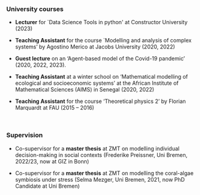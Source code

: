 ### University courses 

- <strong>Lecturer</strong> for `Data Science Tools in python' at Constructor University (2023)

- <strong>Teaching Assistant</strong> for the course `Modelling and analysis of complex systems’ by Agostino Merico at Jacobs University (2020, 2022)

- <strong>Guest lecture</strong> on an ‘Agent-based model of the Covid-19 pandemic’ (2020, 2022, 2023).

- <strong>Teaching Assistant</strong> at a winter school on ‘Mathematical modelling of ecological and socioeconomic systems’ at the African Institute of Mathematical Sciences (AIMS) in Senegal (2020, 2022)

- <strong>Teaching Assistant</strong> for the course ‘Theoretical physics 2’ by Florian Marquardt at FAU (2015 – 2016)

<p>&nbsp;</p>

### Supervision

- Co-supervisor for a <strong>master thesis</strong> at ZMT on modelling individual decision-making in social contexts (Frederike Preissner, Uni Bremen, 2022/23, now at GIZ in Bonn)

- Co-supervisor for a <strong>master thesis</strong> at ZMT on modelling the coral-algae symbiosis under stress (Selma Mezger, Uni Bremen, 2021, now PhD Candidate at Uni Bremen)

<p>&nbsp;</p>